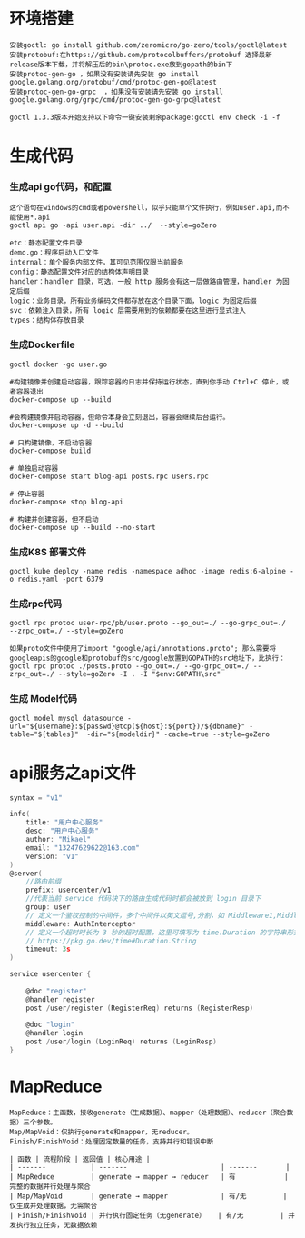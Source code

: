 # 环境搭建
    安装goctl: go install github.com/zeromicro/go-zero/tools/goctl@latest
    安装protobuf:在https://github.com/protocolbuffers/protobuf 选择最新release版本下载，并将解压后的bin\protoc.exe放到gopath的bin下
    安装protoc-gen-go ，如果没有安装请先安装 go install google.golang.org/protobuf/cmd/protoc-gen-go@latest
    安装protoc-gen-go-grpc  ，如果没有安装请先安装 go install google.golang.org/grpc/cmd/protoc-gen-go-grpc@latest

    goctl 1.3.3版本开始支持以下命令一键安装剩余package:goctl env check -i -f

# 生成代码
### 生成api go代码，和配置
    这个语句在windows的cmd或者powershell，似乎只能单个文件执行，例如user.api,而不能使用*.api
    goctl api go -api user.api -dir ../  --style=goZero

    etc：静态配置文件目录
    demo.go：程序启动入口文件
    internal：单个服务内部文件，其可见范围仅限当前服务
    config：静态配置文件对应的结构体声明目录
    handler：handler 目录，可选，一般 http 服务会有这一层做路由管理，handler 为固定后缀
    logic：业务目录，所有业务编码文件都存放在这个目录下面，logic 为固定后缀
    svc：依赖注入目录，所有 logic 层需要用到的依赖都要在这里进行显式注入
    types：结构体存放目录

### 生成Dockerfile
    goctl docker -go user.go

    #构建镜像并创建启动容器，跟踪容器的日志并保持运行状态，直到你手动 Ctrl+C 停止，或者容器退出
    docker-compose up --build 

    #会构建镜像并启动容器，但命令本身会立刻退出，容器会继续后台运行。
    docker-compose up -d --build

    # 只构建镜像，不启动容器
    docker-compose build

    # 单独启动容器
    docker-compose start blog-api posts.rpc users.rpc

    # 停止容器
    docker-compose stop blog-api
    
    # 构建并创建容器，但不启动
    docker-compose up --build --no-start
### 生成K8S 部署文件
    goctl kube deploy -name redis -namespace adhoc -image redis:6-alpine -o redis.yaml -port 6379

### 生成rpc代码
    goctl rpc protoc user-rpc/pb/user.proto --go_out=./ --go-grpc_out=./  --zrpc_out=./ --style=goZero 
    
    如果proto文件中使用了import "google/api/annotations.proto"; 那么需要将googleapis的google和protobuf的src/google放置到GOPATH的src地址下，比执行：
    goctl rpc protoc ./posts.proto --go_out=./ --go-grpc_out=./ --zrpc_out=./ --style=goZero -I . -I "$env:GOPATH\src"


### 生成 Model代码
    goctl model mysql datasource -url="${username}:${passwd}@tcp(${host}:${port})/${dbname}" -table="${tables}"  -dir="${modeldir}" -cache=true --style=goZero

# api服务之api文件
```go
syntax = "v1"

info(
	title: "用户中心服务"
	desc: "用户中心服务"
	author: "Mikael"
	email: "13247629622@163.com"
	version: "v1"
)
@server(
    //路由前缀
	prefix: usercenter/v1
    //代表当前 service 代码块下的路由生成代码时都会被放到 login 目录下
	group: user
    // 定义一个鉴权控制的中间件，多个中间件以英文逗号,分割，如 Middleware1,Middleware2,中间件按声明顺序执行
    middleware: AuthInterceptor
    // 定义一个超时时长为 3 秒的超时配置，这里可填写为 time.Duration 的字符串形式，详情可参考 
    // https://pkg.go.dev/time#Duration.String
    timeout: 3s
)

service usercenter {
	
	@doc "register"
	@handler register
	post /user/register (RegisterReq) returns (RegisterResp)
	
	@doc "login"
	@handler login
	post /user/login (LoginReq) returns (LoginResp)
}


```


# MapReduce
    MapReduce：主函数，接收generate（生成数据）、mapper（处理数据）、reducer（聚合数据）三个参数。
    Map/MapVoid：仅执行generate和mapper，无reducer。
    Finish/FinishVoid：处理固定数量的任务，支持并行和错误中断 

    | 函数 | 流程阶段 | 返回值 | 核心用途 |
    | -------           | -------                       | -------       |
    | MapReduce         | generate → mapper → reducer   | 有            | 完整的数据并行处理与聚合
    | Map/MapVoid       | generate → mapper             | 有/无         | 仅生成并处理数据，无需聚合
    | Finish/FinishVoid | 并行执行固定任务（无generate）   | 有/无         | 并发执行独立任务，无数据依赖